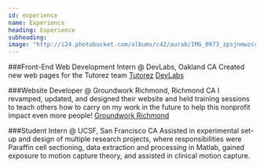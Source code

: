 ```yaml
---
id: experience
name: Experience
heading: Experience
subheading: 
image: "http://i24.photobucket.com/albums/c42/aurab/IMG_0973_zpsjnmwzcce.jpg"
---
```


###Front-End Web Development Intern @ DevLabs, Oakland CA
Created new web pages for the Tutorez team
[Tutorez](tutorez.com)
[DevLabs](devla.bs)

###Website Developer @ Groundwork Richmond, Richmond CA
I revamped, updated, and designed their website and held training sessions to teach others how to carry on my work in the future to help this nonprofit impact even more people!
[Groundwork Richmond](groundworkrichmond.com)

###Student Intern @ UCSF, San Francisco CA
Assisted in experimental set-up and design of multiple research projects, where responsibilities were
Paraffin cell sectioning, data extraction and processing in Matlab, gained exposure to motion capture theory, and assisted in clinical motion capture.
